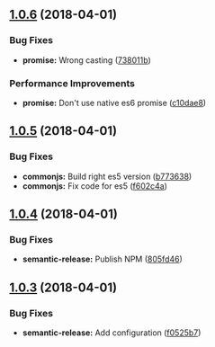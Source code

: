<a name="1.0.6"></a>
## [1.0.6](https://github.com/Belphemur/torrent-api-ts/compare/v1.0.5...v1.0.6) (2018-04-01)


### Bug Fixes

* **promise:** Wrong casting ([738011b](https://github.com/Belphemur/torrent-api-ts/commit/738011b))


### Performance Improvements

* **promise:** Don't use native es6 promise ([c10dae8](https://github.com/Belphemur/torrent-api-ts/commit/c10dae8))

<a name="1.0.5"></a>
## [1.0.5](https://github.com/Belphemur/torrent-api-ts/compare/v1.0.4...v1.0.5) (2018-04-01)


### Bug Fixes

* **commonjs:** Build right es5 version ([b773638](https://github.com/Belphemur/torrent-api-ts/commit/b773638))
* **commonjs:** Fix code for es5 ([f602c4a](https://github.com/Belphemur/torrent-api-ts/commit/f602c4a))

<a name="1.0.4"></a>
## [1.0.4](https://github.com/Belphemur/torrent-api-ts/compare/v1.0.3...v1.0.4) (2018-04-01)


### Bug Fixes

* **semantic-release:** Publish NPM ([805fd46](https://github.com/Belphemur/torrent-api-ts/commit/805fd46))

<a name="1.0.3"></a>
## [1.0.3](https://github.com/Belphemur/torrent-api-ts/compare/v1.0.2...v1.0.3) (2018-04-01)


### Bug Fixes

* **semantic-release:** Add configuration ([f0525b7](https://github.com/Belphemur/torrent-api-ts/commit/f0525b7))
